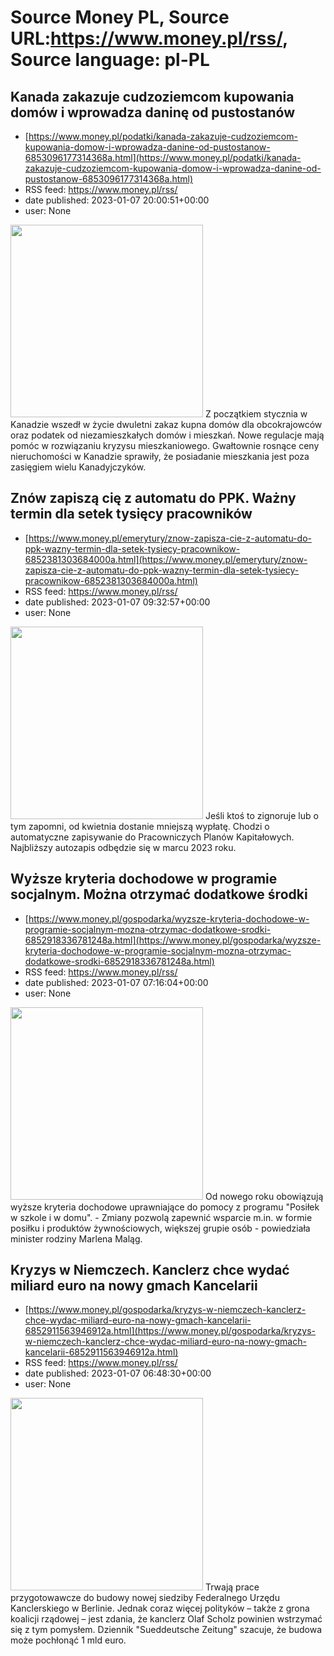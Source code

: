 # Source Money PL, Source URL:https://www.money.pl/rss/, Source language: pl-PL

## Kanada zakazuje cudzoziemcom kupowania domów i wprowadza daninę od pustostanów
 - [https://www.money.pl/podatki/kanada-zakazuje-cudzoziemcom-kupowania-domow-i-wprowadza-danine-od-pustostanow-6853096177314368a.html](https://www.money.pl/podatki/kanada-zakazuje-cudzoziemcom-kupowania-domow-i-wprowadza-danine-od-pustostanow-6853096177314368a.html)
 - RSS feed: https://www.money.pl/rss/
 - date published: 2023-01-07 20:00:51+00:00
 - user: None

<img src="https://i.wpimg.pl/308x/filerepo.grupawp.pl/api/v1/display/embed/2783cb14-e332-46c7-98d5-fd8bbcc57518" width="308" /> Z początkiem stycznia w Kanadzie wszedł w życie dwuletni zakaz kupna domów dla obcokrajowców oraz podatek od niezamieszkałych domów i mieszkań. Nowe regulacje mają pomóc w rozwiązaniu kryzysu mieszkaniowego. Gwałtownie rosnące ceny nieruchomości w Kanadzie sprawiły, że posiadanie mieszkania jest poza zasięgiem wielu Kanadyjczyków.

## Znów zapiszą cię z automatu do PPK. Ważny termin dla setek tysięcy pracowników
 - [https://www.money.pl/emerytury/znow-zapisza-cie-z-automatu-do-ppk-wazny-termin-dla-setek-tysiecy-pracownikow-6852381303684000a.html](https://www.money.pl/emerytury/znow-zapisza-cie-z-automatu-do-ppk-wazny-termin-dla-setek-tysiecy-pracownikow-6852381303684000a.html)
 - RSS feed: https://www.money.pl/rss/
 - date published: 2023-01-07 09:32:57+00:00
 - user: None

<img src="https://i.wpimg.pl/308x/filerepo.grupawp.pl/api/v1/display/embed/0f66fb2a-b261-464c-82f7-fefbfe70620d" width="308" /> Jeśli ktoś to zignoruje lub o tym zapomni, od kwietnia dostanie mniejszą wypłatę. Chodzi o automatyczne zapisywanie do Pracowniczych Planów Kapitałowych. Najbliższy autozapis odbędzie się w marcu 2023 roku.

## Wyższe kryteria dochodowe w programie socjalnym. Można otrzymać dodatkowe środki
 - [https://www.money.pl/gospodarka/wyzsze-kryteria-dochodowe-w-programie-socjalnym-mozna-otrzymac-dodatkowe-srodki-6852918336781248a.html](https://www.money.pl/gospodarka/wyzsze-kryteria-dochodowe-w-programie-socjalnym-mozna-otrzymac-dodatkowe-srodki-6852918336781248a.html)
 - RSS feed: https://www.money.pl/rss/
 - date published: 2023-01-07 07:16:04+00:00
 - user: None

<img src="https://i.wpimg.pl/308x/filerepo.grupawp.pl/api/v1/display/embed/2028af0e-9a39-4610-a122-efa2b813d7b9" width="308" /> Od nowego roku obowiązują wyższe kryteria dochodowe uprawniające do pomocy z programu "Posiłek w szkole i w domu". - Zmiany pozwolą zapewnić wsparcie m.in. w formie posiłku i produktów żywnościowych, większej grupie osób - powiedziała minister rodziny Marlena Maląg.

## Kryzys w Niemczech. Kanclerz chce wydać miliard euro na nowy gmach Kancelarii
 - [https://www.money.pl/gospodarka/kryzys-w-niemczech-kanclerz-chce-wydac-miliard-euro-na-nowy-gmach-kancelarii-6852911563946912a.html](https://www.money.pl/gospodarka/kryzys-w-niemczech-kanclerz-chce-wydac-miliard-euro-na-nowy-gmach-kancelarii-6852911563946912a.html)
 - RSS feed: https://www.money.pl/rss/
 - date published: 2023-01-07 06:48:30+00:00
 - user: None

<img src="https://i.wpimg.pl/308x/filerepo.grupawp.pl/api/v1/display/embed/136e4ed9-fed5-49b1-83b6-bd643473028b" width="308" /> Trwają prace przygotowawcze do budowy nowej siedziby Federalnego Urzędu Kanclerskiego w Berlinie. Jednak coraz więcej polityków – także z grona koalicji rządowej – jest zdania, że kanclerz Olaf Scholz powinien wstrzymać się z tym pomysłem. Dziennik "Sueddeutsche Zeitung" szacuje, że budowa może pochłonąć 1 mld euro.
